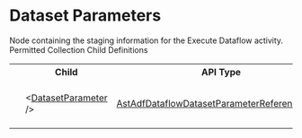 # Dataset Parameters

<div class="LanguageSummary"><div class ="SummaryItem">Node containing the staging information for the Execute Dataflow activity.</div></div><div class="SchemaBindingGroup"><div class="SchemaBindingGroupHeader">Permitted Collection Child Definitions</div><table id="SchemaBindingList" class="SchemaBindingList"><tbody><tr><th class="SchemaBindingIconColumnHeader">&nbsp;</th><th class="SchemaBindingNameColumnHeader">Child</th><th class="SchemaBindingTypeColumnHeader">API Type</th><th class="SchemaBindingSummaryColumnHeader">Description</th></tr><tr class="cd0"><td class="SchemaBindingIcon"><div class="NotRequired" /></td><td class="SchemaBindingName"><span class="punc">&lt;</span><a href=Varigence.Languages.Biml.DataFactory.AstAdfDataflowDatasetParameterReferenceNode.html">DatasetParameter</a><span class="punc"> /&gt;</span></td><td class="SchemaBindingType"><a href="../api-reference/Varigence.Languages.Biml.DataFactory.AstAdfDataflowDatasetParameterReferenceNode.html">AstAdfDataflowDatasetParameterReferenceNode</a></td><td class="SchemaBindingSummary">AstAdfDataflowDatasetParameterReferenceNode objects correspond directly to Dataset Parameters in Execute Dataflow activities in Azure Data Factory.</td></tr></tbody></table></div>